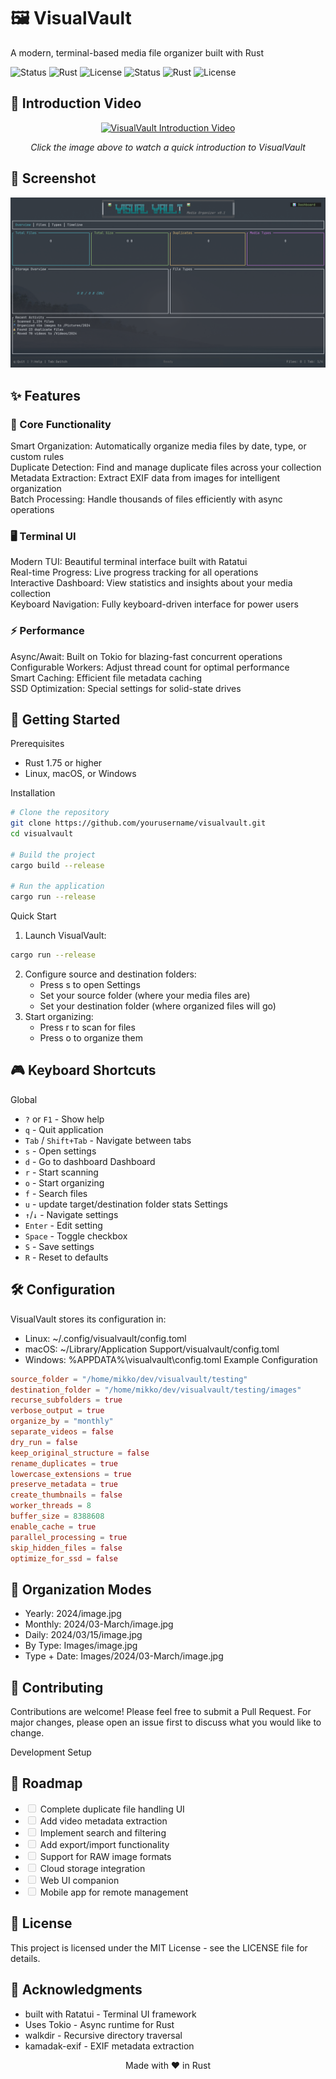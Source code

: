 # 🖼️ VisualVault
A modern, terminal-based media file organizer built with Rust

<img alt="Status" src="https://img.shields.io/badge/Status-Work in Progress-yellow">
<img alt="Rust" src="https://img.shields.io/badge/Rust-1.88-orange">
<img alt="License" src="https://img.shields.io/badge/License-MIT-blue">

<img alt="Status" src="https://img.shields.io/badge/Status-Work in Progress-yellow">
<img alt="Rust" src="https://img.shields.io/badge/Rust-1.88-orange">
<img alt="License" src="https://img.shields.io/badge/License-MIT-blue">

## 🎥 Introduction Video

<p align="center">
  <a href="https://youtu.be/JdzuCGQH1vQ">
    <img src="images/video-thumbnail.png" alt="VisualVault Introduction Video" width="600">
  </a>
</p>

<p align="center">
  <i>Click the image above to watch a quick introduction to VisualVault</i>
</p>

## 📸 Screenshot

<p align="center">
  <img src="images/screenshot.png" alt="VisualVault Screenshot" />
</p>

## ✨ Features
### 🎯 Core Functionality
Smart Organization: Automatically organize media files by date, type, or custom rules  
Duplicate Detection: Find and manage duplicate files across your collection  
Metadata Extraction: Extract EXIF data from images for intelligent organization  
Batch Processing: Handle thousands of files efficiently with async operations  
### 🖥️ Terminal UI
Modern TUI: Beautiful terminal interface built with Ratatui  
Real-time Progress: Live progress tracking for all operations  
Interactive Dashboard: View statistics and insights about your media collection  
Keyboard Navigation: Fully keyboard-driven interface for power users  
### ⚡ Performance
Async/Await: Built on Tokio for blazing-fast concurrent operations  
Configurable Workers: Adjust thread count for optimal performance  
Smart Caching: Efficient file metadata caching  
SSD Optimization: Special settings for solid-state drives  

## 🚀 Getting Started
Prerequisites
 * Rust 1.75 or higher
 * Linux, macOS, or Windows

Installation

```bash
# Clone the repository
git clone https://github.com/yourusername/visualvault.git
cd visualvault

# Build the project
cargo build --release

# Run the application
cargo run --release
```

Quick Start
 1. Launch VisualVault:
```bash
cargo run --release
```

 2. Configure source and destination folders:
    * Press s to open Settings
    * Set your source folder (where your media files are)
    * Set your destination folder (where organized files will go)
 3. Start organizing:
    * Press r to scan for files
    * Press o to organize them

## 🎮 Keyboard Shortcuts
Global
 * `?` or `F1` - Show help
 * `q` - Quit application
 * `Tab` / `Shift+Tab` - Navigate between tabs
 * `s` - Open settings
 * `d` - Go to dashboard
Dashboard
 * `r` - Start scanning
 * `o` - Start organizing
 * `f` - Search files
 * `u` - update target/destination folder stats
Settings
 * `↑`/`↓` - Navigate settings
 * `Enter` - Edit setting
 * `Space` - Toggle checkbox
 * `S` - Save settings
 * `R` - Reset to defaults

## 🛠️ Configuration
VisualVault stores its configuration in:

 * Linux: ~/.config/visualvault/config.toml
 * macOS: ~/Library/Application Support/visualvault/config.toml
 * Windows: %APPDATA%\visualvault\config.toml
Example Configuration
```toml
source_folder = "/home/mikko/dev/visualvault/testing"
destination_folder = "/home/mikko/dev/visualvault/testing/images"
recurse_subfolders = true
verbose_output = true
organize_by = "monthly"
separate_videos = false
dry_run = false
keep_original_structure = false
rename_duplicates = true
lowercase_extensions = true
preserve_metadata = true
create_thumbnails = false
worker_threads = 8
buffer_size = 8388608
enable_cache = true
parallel_processing = true
skip_hidden_files = false
optimize_for_ssd = false
```
## 📂 Organization Modes
 * Yearly: 2024/image.jpg
 * Monthly: 2024/03-March/image.jpg
 * Daily: 2024/03/15/image.jpg
 * By Type: Images/image.jpg
 * Type + Date: Images/2024/03-March/image.jpg
##  🤝 Contributing
Contributions are welcome! Please feel free to submit a Pull Request. For major changes, please open an issue first to discuss what you would like to change.

Development Setup
## 📝 Roadmap
 * <input disabled="" type="checkbox"> Complete duplicate file handling UI
 * <input disabled="" type="checkbox"> Add video metadata extraction
 * <input disabled="" type="checkbox"> Implement search and filtering
 * <input disabled="" type="checkbox"> Add export/import functionality
 * <input disabled="" type="checkbox"> Support for RAW image formats
 * <input disabled="" type="checkbox"> Cloud storage integration
 * <input disabled="" type="checkbox"> Web UI companion
 * <input disabled="" type="checkbox"> Mobile app for remote management

## 📄 License
This project is licensed under the MIT License - see the LICENSE file for details.

## 🙏 Acknowledgments
 * built with Ratatui - Terminal UI framework
 * Uses Tokio - Async runtime for Rust
 * walkdir - Recursive directory traversal
 * kamadak-exif - EXIF metadata extraction
<p align="center"> Made with ❤️ in Rust </p>